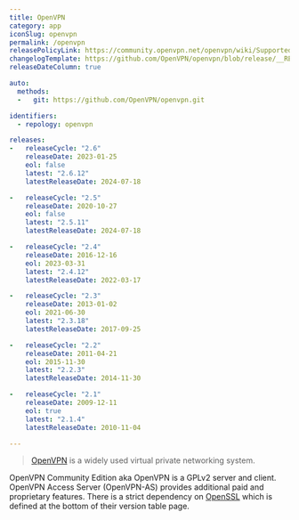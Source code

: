 ```yaml
---
title: OpenVPN
category: app
iconSlug: openvpn
permalink: /openvpn
releasePolicyLink: https://community.openvpn.net/openvpn/wiki/SupportedVersions
changelogTemplate: https://github.com/OpenVPN/openvpn/blob/release/__RELEASE_CYCLE__/ChangeLog
releaseDateColumn: true

auto:
  methods:
  -   git: https://github.com/OpenVPN/openvpn.git

identifiers:
  - repology: openvpn

releases:
-   releaseCycle: "2.6"
    releaseDate: 2023-01-25
    eol: false
    latest: "2.6.12"
    latestReleaseDate: 2024-07-18

-   releaseCycle: "2.5"
    releaseDate: 2020-10-27
    eol: false
    latest: "2.5.11"
    latestReleaseDate: 2024-07-18

-   releaseCycle: "2.4"
    releaseDate: 2016-12-16
    eol: 2023-03-31
    latest: "2.4.12"
    latestReleaseDate: 2022-03-17

-   releaseCycle: "2.3"
    releaseDate: 2013-01-02
    eol: 2021-06-30
    latest: "2.3.18"
    latestReleaseDate: 2017-09-25

-   releaseCycle: "2.2"
    releaseDate: 2011-04-21
    eol: 2015-11-30
    latest: "2.2.3"
    latestReleaseDate: 2014-11-30

-   releaseCycle: "2.1"
    releaseDate: 2009-12-11
    eol: true
    latest: "2.1.4"
    latestReleaseDate: 2010-11-04

---
```


> [OpenVPN](https://openvpn.net/) is a widely used virtual private networking system.

OpenVPN Community Edition aka OpenVPN is a GPLv2 server and client.
OpenVPN Access Server (OpenVPN-AS) provides additional paid and proprietary features.
There is a strict dependency on [OpenSSL](https://endoflife.date/openssl) which is defined at the bottom of their version table page.
